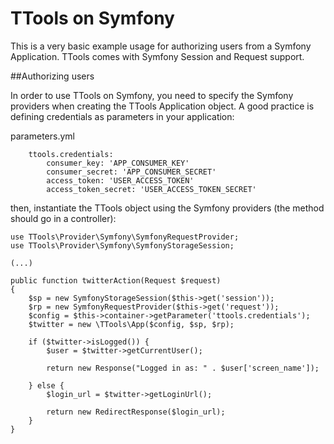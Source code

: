 TTools on Symfony
=================

This is a very basic example usage for authorizing users from a Symfony Application.
TTools comes with Symfony Session and Request support.

##Authorizing users

In order to use TTools on Symfony, you need to specify the Symfony providers when creating the TTools Application object.
A good practice is defining credentials as parameters in your application:

parameters.yml

        ttools.credentials:
            consumer_key: 'APP_CONSUMER_KEY'
            consumer_secret: 'APP_CONSUMER_SECRET'
            access_token: 'USER_ACCESS_TOKEN'
            access_token_secret: 'USER_ACCESS_TOKEN_SECRET'

then, instantiate the TTools object using the Symfony providers (the method should go in a controller):

    use TTools\Provider\Symfony\SymfonyRequestProvider;
    use TTools\Provider\Symfony\SymfonyStorageSession;
    
    (...)
    
    public function twitterAction(Request $request)
    {
        $sp = new SymfonyStorageSession($this->get('session'));
        $rp = new SymfonyRequestProvider($this->get('request'));
        $config = $this->container->getParameter('ttools.credentials');
        $twitter = new \TTools\App($config, $sp, $rp);
        
        if ($twitter->isLogged()) {
            $user = $twitter->getCurrentUser();
            
            return new Response("Logged in as: " . $user['screen_name']);
        
        } else {
            $login_url = $twitter->getLoginUrl();
            
            return new RedirectResponse($login_url);
        }
    }
    
